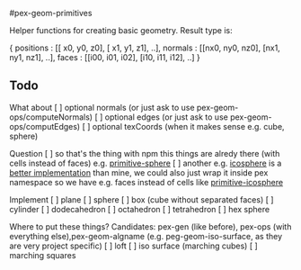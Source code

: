 #pex-geom-primitives

Helper functions for creating basic geometry. Result type is:

{
    positions : [[ x0,  y0,  z0], [ x1,  y1,  z1], ..],
    normals   : [[nx0, ny0, nz0], [nx1, ny1, nz1], ..],
    faces     : [[i00, i01, i02], [i10, i11, i12], ..]
}

## Todo

What about
[ ] optional normals (or just ask to use pex-geom-ops/computeNormals)
[ ] optional edges (or just ask to use pex-geom-ops/computEdges)
[ ] optional texCoords (when it makes sense e.g. cube, sphere)

Question
[ ] so that's the thing with npm this things are alredy there (with cells instead of faces) e.g. [primitive-sphere](https://github.com/glo-js/primitive-sphere)
[ ] another e.g. [icosphere](https://github.com/hughsk/icosphere/blob/master/index.js) is a [better implementation](http://blog.andreaskahler.com/2009/06/creating-icosphere-mesh-in-code.html) than mine, we could also just wrap it inside pex namespace so we have e.g. faces instead of cells like [primitive-icosphere](https://www.npmjs.com/package/primitive-icosphere)

Implement
[ ] plane
[ ] sphere
[ ] box (cube without separated faces)
[ ] cylinder
[ ] dodecahedron
[ ] octahedron
[ ] tetrahedron
[ ] hex sphere

Where to put these things? Candidates: pex-gen (like before), pex-ops (with everything else),pex-geom-algname (e.g. peg-geom-iso-surface, as they are very project specific)
[ ] loft
[ ] iso surface (marching cubes)
[ ] marching squares
